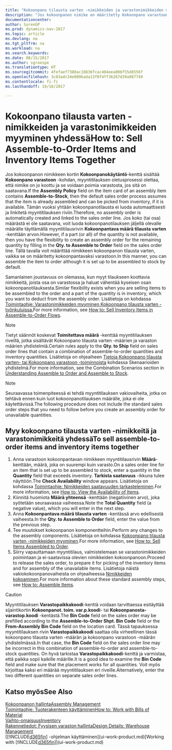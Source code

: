 ```yaml
---
title: "Kokoonpano tilausta varten -nimikkeiden ja varastonimikkeiden myyminen yhdessä"
description: "Jos kokoonpanon nimike on määritetty Kokoonpano varastoon -toimintoa varten, myyntitilauksen oletusprosessi olettaa, että nimike on jo koottu ja se voidaan poimia varastosta, jos sitä on saatavana. Mutta jos osa määrästä (tai koko määrä) ei ole saatavilla, voit luoda joustavasti kokoonpanotilauksen jäljellä olevalle määrälle."
documentationcenter: 
author: SorenGP
ms.prod: dynamics-nav-2017
ms.topic: article
ms.devlang: na
ms.tgt_pltfrm: na
ms.workload: na
ms.search.keywords: 
ms.date: 08/15/2017
ms.author: sgroespe
ms.translationtype: HT
ms.sourcegitcommit: 4fefaef7380ac10836fcac404eea006f55d8556f
ms.openlocfilehash: 3c03adc34e009bada13f0f4ff36267d39a987749
ms.contentlocale: fi-fi
ms.lasthandoff: 10/16/2017

---
```

# <a name="how-to-sell-assemble-to-order-items-and-inventory-items-together"></a><span data-ttu-id="41dcc-104">Kokoonpano tilausta varten -nimikkeiden ja varastonimikkeiden myyminen yhdessä</span><span class="sxs-lookup"><span data-stu-id="41dcc-104">How to: Sell Assemble-to-Order Items and Inventory Items Together</span></span>
<span data-ttu-id="41dcc-105">Jos kokoonpanon nimikkeen kortin **Kokoonpanokäytäntö**-kenttä sisältää **Kokoonpano varastoon** -kohdan, myyntitilauksen oletusprosessi olettaa, että nimike on jo koottu ja se voidaan poimia varastosta, jos sitä on saatavana.</span><span class="sxs-lookup"><span data-stu-id="41dcc-105">If the **Assembly Policy** field on the item card of an assembly item contains **Assemble-to-Stock**, then the default sales order process assumes that the item is already assembled and can be picked from inventory, if it is available.</span></span> <span data-ttu-id="41dcc-106">Tämän vuoksi yhtään kokoonpanotilausta ei luoda automaattisesti ja linkitetä myyntitilauksen riviin.</span><span class="sxs-lookup"><span data-stu-id="41dcc-106">Therefore, no assembly order is automatically created and linked to the sales order line.</span></span> <span data-ttu-id="41dcc-107">Jos koko (tai osa) määrästä ei ole saatavana, voit luoda kokoonpanotilauksen jäljellä olevalle määrälle täyttämällä myyntitilausrivin **Kokoonpantava määrä tilausta varten** -kenttään arvon.</span><span class="sxs-lookup"><span data-stu-id="41dcc-107">However, if a part (or all) of the quantity is not available, then you have the flexibility to create an assembly order for the remaining quantity by filling in the **Qty. to Assemble to Order** field on the sales order line.</span></span> <span data-ttu-id="41dcc-108">Tällä tavalla voit määrittää nimikkeen kokoonpanon tilausta varten, vaikka se on määritetty kokoonpantavaksi varastoon.</span><span class="sxs-lookup"><span data-stu-id="41dcc-108">In this manner, you can assemble the item to order although it is set up to be assembled to stock by default.</span></span>  

<span data-ttu-id="41dcc-109">Samanlainen joustavuus on olemassa, kun myyt tilaukseen koottavia nimikkeitä, joista osa on varastossa ja haluat vähentää kyseisen osan kokoonpanotilauksesta.</span><span class="sxs-lookup"><span data-stu-id="41dcc-109">Similar flexibility exists when you are selling items to be assembled to the order and a part of the quantity is in inventory, which you want to deduct from the assembly order.</span></span> <span data-ttu-id="41dcc-110">Lisätietoja on kohdassa [Toimintaohje: Varastonimikkeiden myyminen Kokoonpano tilausta varten -työnkuluissa.](assembly-how-to-sell-inventory-items-in-assemble-to-order-flows.md)</span><span class="sxs-lookup"><span data-stu-id="41dcc-110">For more information, see [How to: Sell Inventory Items in Assemble-to-Order Flows](assembly-how-to-sell-inventory-items-in-assemble-to-order-flows.md).</span></span>  

> [!NOTE]  
>  <span data-ttu-id="41dcc-111">Tietyt säännöt koskevat **Toimitettava määrä** -kenttää myyntitilauksen riveillä, jotka sisältävät Kokoonpano tilausta varten -määrien ja varaston määrien yhdistelmiä.</span><span class="sxs-lookup"><span data-stu-id="41dcc-111">Certain rules apply to the **Qty. to Ship** field on sales order lines that contain a combination of assemble-to-order quantities and inventory quantities.</span></span> <span data-ttu-id="41dcc-112">Lisätietoja on ohjeaiheen [Tietoja Kokoonpano tilausta varten- tai Kokoonpano varastoon -toiminnoista](assembly-assemble-to-order-or-assemble-to-stock.md) kohdassa Skenaarioiden yhdistelmä.</span><span class="sxs-lookup"><span data-stu-id="41dcc-112">For more information, see the Combination Scenarios section in [Understanding Assemble to Order and Assemble to Stock](assembly-assemble-to-order-or-assemble-to-stock.md).</span></span>  

> [!NOTE]  
>  <span data-ttu-id="41dcc-113">Seuraavassa toimenpiteessä ei tehdä myyntitilauksen vakiovaiheita, jotka on tehtävä ennen kuin luot kokoonpanotilauksen määrälle, joka ei ole käytettävissä.</span><span class="sxs-lookup"><span data-stu-id="41dcc-113">The following procedure does not include the standard sales order steps that you need to follow before you create an assembly order for unavailable quantities.</span></span>

## <a name="to-sell-assemble-to-order-items-and-inventory-items-together"></a><span data-ttu-id="41dcc-114">Myy kokoonpano tilausta varten -nimikkeitä ja varastonimikkeitä yhdessä</span><span class="sxs-lookup"><span data-stu-id="41dcc-114">To sell assemble-to-order items and inventory items together</span></span>  
1.  <span data-ttu-id="41dcc-115">Anna varastoon kokoonpantavan nimikkeen myyntitilausrivin **Määrä**-kenttään, määrä, joka on suurempi kuin varasto.</span><span class="sxs-lookup"><span data-stu-id="41dcc-115">On a sales order line for an item that is set up to be assembled to stock, enter a quantity in the **Quantity** field that exceeds inventory.</span></span> <span data-ttu-id="41dcc-116">**Tarkista saatavuus** -ikkuna tulee näyttöön.</span><span class="sxs-lookup"><span data-stu-id="41dcc-116">The **Check Availability** window appears.</span></span> <span data-ttu-id="41dcc-117">Lisätietoja on kohdassa [Toimintaohje: Nimikkeiden saatavuuden tarkasteleminen](inventory-how-availability-overview.md).</span><span class="sxs-lookup"><span data-stu-id="41dcc-117">For more information, see [How to: View the Availability of Items](inventory-how-availability-overview.md).</span></span> 
2.  <span data-ttu-id="41dcc-118">Kiinnitä huomiota **Määrä yhteensä** -kenttään (negatiivinen arvo), joka syötetään seuraavassa vaiheessa.</span><span class="sxs-lookup"><span data-stu-id="41dcc-118">Note the **Total Quantity** field (a negative value), which you will enter in the next step.</span></span>  
3.  <span data-ttu-id="41dcc-119">Anna **Kokoonpantava määrä tilausta varten** -kentässä arvo edellisestä vaiheesta.</span><span class="sxs-lookup"><span data-stu-id="41dcc-119">In the **Qty. to Assemble to Order** field, enter the value from the previous step.</span></span>  
4.  <span data-ttu-id="41dcc-120">Tee muutokset kokoonpanon komponentteihin.</span><span class="sxs-lookup"><span data-stu-id="41dcc-120">Perform any changes to the assembly components.</span></span> <span data-ttu-id="41dcc-121">Lisätietoja on kohdassa [Kokoonpano tilausta varten -nimikkeiden myyminen](assembly-how-to-sell-items-assembled-to-order.md).</span><span class="sxs-lookup"><span data-stu-id="41dcc-121">For more information, see [How to: Sell Items Assembled to Order](assembly-how-to-sell-items-assembled-to-order.md).</span></span>  
5.  <span data-ttu-id="41dcc-122">Siirry vapauttamaan myyntitilaus, valmistelemaan se varastonimikkeiden poimintaan ja ei-saatavissa olevien nimikkeiden kokoonpanoon.</span><span class="sxs-lookup"><span data-stu-id="41dcc-122">Proceed to release the sales order, to prepare it for picking of the inventory items and for assembly of the unavailable items.</span></span> <span data-ttu-id="41dcc-123">Lisätietoja näistä vakiokokoonpanovaiheista on ohjeaiheessa [Nimikkeiden kokoaminen](assembly-how-to-assemble-items.md).</span><span class="sxs-lookup"><span data-stu-id="41dcc-123">For more information about these standard assembly steps, see [How to: Assemble Items](assembly-how-to-assemble-items.md).</span></span>  

> [!CAUTION]  
>  <span data-ttu-id="41dcc-124">Myyntitilauksen **Varastopaikkakoodi**-kenttä voidaan tarvittaessa esitäyttää sijaintikortin **Kokoonpanot. toim. var.p.koodi**- tai **Kokoonpanosta-varastop.koodi** -kentästä.</span><span class="sxs-lookup"><span data-stu-id="41dcc-124">The **Bin Code** field on the sales order may be prefilled according to the **Assemble-to-Order Shpt. Bin Code** field or the **From-Assembly Bin Code** field on the location card.</span></span> <span data-ttu-id="41dcc-125">Tässä tapauksessa myyntitilauksen rivin **Varastopaikkakoodi** saattaa olla virheellinen tässä kokoonpano tilausta varten -määrän ja kokoonpano varastoon -määrän yhdistelmässä.</span><span class="sxs-lookup"><span data-stu-id="41dcc-125">In that case, the **Bin Code** field on the sales order line may be incorrect in this combination of assemble-to-order and assemble-to-stock quantities.</span></span> <span data-ttu-id="41dcc-126">On hyvä tarkistaa **Varastopaikkakoodi**-kenttä ja varmistaa, että paikka sopii kaikille määrille.</span><span class="sxs-lookup"><span data-stu-id="41dcc-126">It is a good idea to examine the **Bin Code** field and make sure that the placement works for all quantities.</span></span> <span data-ttu-id="41dcc-127">Voit myös kirjoittaa kaksi eri määrää myyntitilauksen eri riveille.</span><span class="sxs-lookup"><span data-stu-id="41dcc-127">Alternatively, enter the two different quantities on separate sales order lines.</span></span>  

## <a name="see-also"></a><span data-ttu-id="41dcc-128">Katso myös</span><span class="sxs-lookup"><span data-stu-id="41dcc-128">See Also</span></span>  
[<span data-ttu-id="41dcc-129">Kokoonpanon hallinta</span><span class="sxs-lookup"><span data-stu-id="41dcc-129">Assembly Management</span></span>](assembly-assemble-items.md)  
[<span data-ttu-id="41dcc-130">Toimintaohje: Tuoterakenteen käyttäminen</span><span class="sxs-lookup"><span data-stu-id="41dcc-130">How to: Work with Bills of Material</span></span>](inventory-how-work-BOMs.md)  
[<span data-ttu-id="41dcc-131">Vaihto-omaisuus</span><span class="sxs-lookup"><span data-stu-id="41dcc-131">Inventory</span></span>](inventory-manage-inventory.md)  
[<span data-ttu-id="41dcc-132">Rakennetiedot: Fyysisen varaston hallinta</span><span class="sxs-lookup"><span data-stu-id="41dcc-132">Design Details: Warehouse Management</span></span>](design-details-warehouse-management.md)  
<span data-ttu-id="41dcc-133">[[!INCLUDE[d365fin](includes/d365fin_md.md)] -ohjelman käyttäminen](ui-work-product.md)</span><span class="sxs-lookup"><span data-stu-id="41dcc-133">[Working with [!INCLUDE[d365fin](includes/d365fin_md.md)]](ui-work-product.md)</span></span>

